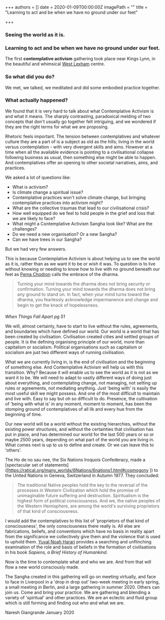 +++
authors = []
date = 2020-01-09T00:00:00Z
imagePath = ""
title = "Learning to act and be when we have no ground under our feet"

+++
### Seeing the world as it is.

### Learning to act and be when we have no ground under our feet.

The first **contemplative activism** gathering took place near Kings Lynn, in the beautiful and whimsical [West Lexham](https://www.westlexham.org/) centre.

### So what did you do?

We met, we talked, we meditated and did some embodied practice together.

### What actually happened?

We found that it is very hard to talk about what Contemplative Activism is and what it means. The sharply contrasting, paradoxical melding of two concepts that don't usually go together felt intriguing, and we wondered if they are the right terms for what we are proposing.

Rhetoric feels important. The tension between contemplatives and whatever culture they are a part of is a subject as old as the hills; living in the world versus contemplation - with very divergent skills and aims. However at a time when all the available evidence is pointing to a civilisational collapse following business as usual, then something else might be able to happen. And contemplatives offer an opening to other societal narratives, aims, and practices.

We asked a lot of questions like:

* What is activism?
* Is climate change a spiritual issue?
* Contemplative practices won't solve climate change, but bringing contemplative practices into activism might?
* What are the collective traumas that lead to our civilisational crisis?
* How well equipped do we feel to hold people in the grief and loss that we are likely to face?
* What might a Contemplative Activism Sangha look like? What are the challenges?
* Do we need a new organisation? Or a new Sangha?
* Can we have trees in our Sangha?

But we had very few answers.

This is because Contemplative Activism is about helping us to see the world as it is, rather than as we want it to be or wish it was. To question is to live without knowing or needing to know how to live with no ground beneath our feet as [Pema Chodron](https://en.wikipedia.org/wiki/Pema_Chödrön) calls the embrace of the dharma.

> Turning your mind towards the dharma does not bring security or confirmation. Turning your mind towards the dharma does not bring any ground to stand on. In fact, when your mind turns toward the dharma, you fearlessly acknowledge impermanence and change and begin to get the knack of hopelessness.

_When Things Fall Apart pg 51_

We will, almost certainly, have to start to live without the rules, agreements, and boundaries which have defined our world. Our world is a world that has been created by civilisation. Civilisation created cities and settled groups of people. It is the defining organising principle of our world, more than capitalism or socialism. Political organisations such as capitalism or socialism are just two different ways of running civilisation.

What we are currently living in, is the end of civilisation and the beginning of something else. And Contemplative Activism will help us with this transition. Why? Because it will enable us to see the world as it is not as we want it to be. We will need to adapt to vastly different ways of doing just about everything, and contemplating change, not managing, not setting up rules or agreements, not mediating anything. Just 'being with' is easily the most useful skill we might possess. And one of the most difficult to maintain and live with. Easy to say but oh so difficult to do. Presence, the cultivation of 'being with what is' in any moment, moment to moment, has been the stomping ground of contemplatives of all ilk and every hue from the beginning of time.

Our new world will be a world without the existing hierarchies, without the existing power structures, and without the certainties that civilisation has put in place, and has determined our world for the last 500 years or so or maybe 2500 years, depending on what part of the world you are living in. What comes next is up to us to define and create. Or we can leave this to 'others'.

The Ho de no sau nee, the Six Nations Iroquois Confederacy, made a [spectacular set of statements](\[https://ratical.org/many_worlds/6Nations/6nations1.html#cosmogony \]) to the United Nations in Geneva, Switzerland in Autumn 1977. They concluded:

> The traditional Native peoples hold the key to the reversal of the processes in Western Civilization which hold the promise of unimaginable future suffering and destruction. Spiritualism is the highest form of political consciousness. And we, the native peoples of the Western Hemisphere, are among the world's surviving proprietors of that kind of consciousness.

I would add the contemplatives to this list of 'proprietors of that kind of consciousness', the only consciousness there really is. All else are fabrications, beliefs, and conventions which have no basis in reality apart from the significance we collectively give them and the violence that is used to uphold them. [Yuval Noah Harari](https://www.ynharari.com/) provides a searching and unflinching examination of the role and basis of beliefs in the formation of civilisations in his book _Sapiens, a Brief History of Humankind_.

Now is the time to contemplate what and who we are. And from that will flow a new world consciously made.

The Sangha created in this gathering will go on meeting virtually, and face to face in Liverpool in a 'drop in drop out' two-week meeting in early spring, a small meeting in Berlin, and a large gathering in summer 2020. Others can join us. Come and bring your practice. We are gathering and blending a variety of 'spiritual' and other practices. We are an eclectic and fluid group which is still forming and finding out who and what we are.

Naresh Giangrande January 2020